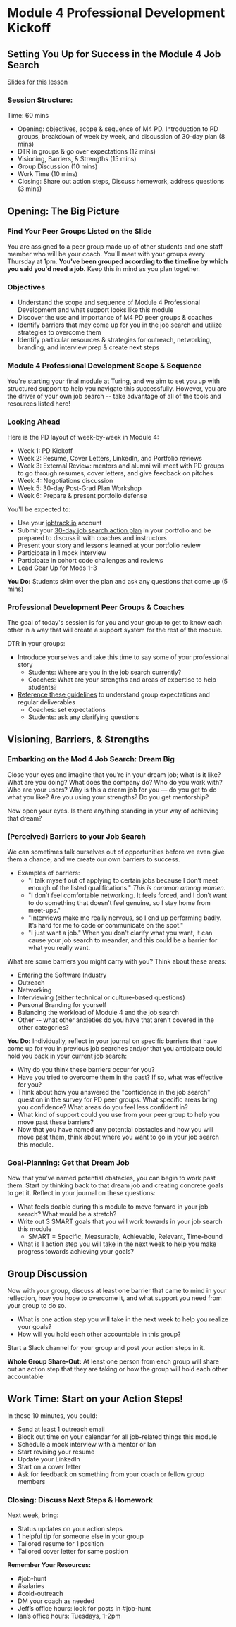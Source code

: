 # Module 4 Professional Development Kickoff

## Setting You Up for Success in the Module 4 Job Search

[Slides for this lesson](https://docs.google.com/presentation/d/1DNPivOJBUUnWlwD-n-2K9dysidWPyVFaqCvMmy87Irw/edit?usp=sharing)

### Session Structure:
Time: 60 mins

* Opening: objectives, scope & sequence of M4 PD. Introduction to PD groups, breakdown of week by week, and discussion of 30-day plan (8 mins)
* DTR in groups & go over expectations (12 mins)
* Visioning, Barriers, & Strengths (15 mins)
* Group Discussion (10 mins)
* Work Time (10 mins)
* Closing: Share out action steps, Discuss homework, address questions (3 mins)

## Opening: The Big Picture
### Find Your Peer Groups Listed on the Slide
You are assigned to a peer group made up of other students and one staff member who will be your coach. You'll meet with your groups every Thursday at 1pm. **You've been grouped according to the timeline by which you said you'd need a job.** Keep this in mind as you plan together.

### Objectives
* Understand the scope and sequence of Module 4 Professional Development and what support looks like this module
* Discover the use and importance of M4 PD peer groups & coaches
* Identify barriers that may come up for you in the job search and utilize strategies to overcome them
* Identify particular resources & strategies for outreach, networking, branding, and interview prep & create next steps

### Module 4 Professional Development Scope & Sequence
You're starting your final module at Turing, and we aim to set you up with structured support to help you navigate this successfully. However, you are the driver of your own job search -- take advantage of all of the tools and resources listed here!

### Looking Ahead
Here is the PD layout of week-by-week in Module 4:

* Week 1: PD Kickoff
* Week 2: Resume, Cover Letters, LinkedIn, and Portfolio reviews
* Week 3: External Review: mentors and alumni will meet with PD groups to go through resumes, cover letters, and give feedback on pitches
* Week 4: Negotiations discussion
* Week 5: 30-day Post-Grad Plan Workshop
* Week 6: Prepare & present portfolio defense

You'll be expected to:

* Use your [jobtrack.io](https://jobtrack.io/) account
* Submit your [30-day job search action plan](https://github.com/turingschool/career-development-curriculum/blob/master/module_four/post_grad_plan.md) in your portfolio and be prepared to discuss it with coaches and instructors
* Present your story and lessons learned at your portfolio review
* Participate in 1 mock interview
* Participate in cohort code challenges and reviews
* Lead Gear Up for Mods 1-3 

**You Do:** Students skim over the plan and ask any questions that come up (5 mins) 

### Professional Development Peer Groups & Coaches
The goal of today's session is for you and your group to get to know each other in a way that will create a support system for the rest of the module.

DTR in your groups:

* Introduce yourselves and take this time to say some of your professional story
	* Students: Where are you in the job search currently?
	* Coaches: What are your strengths and areas of expertise to help students?
* [Reference these guidelines](https://github.com/turingschool/career-development-curriculum/blob/master/module_four/guidelines_for_peer_groups.md) to understand group expectations and regular deliverables
	* Coaches: set expectations
	* Students: ask any clarifying questions
	
## Visioning, Barriers, & Strengths
### Embarking on the Mod 4 Job Search: Dream Big
Close your eyes and imagine that you’re in your dream job; what is it like? What are you doing? What does the company do? Who do you work with? Who are your users? Why is this a dream job for you — do you get to do what you like? Are you using your strengths? Do you get mentorship?

Now open your eyes. Is there anything standing in your way of achieving that dream? 

### (Perceived) Barriers to your Job Search
We can sometimes talk ourselves out of opportunities before we even give them a chance, and we create our own barriers to success.

* Examples of barriers:
	* "I talk myself out of applying to certain jobs because I don’t meet enough of the listed qualifications."
*This is common among women.*
	* "I don’t feel comfortable networking. It feels forced, and I don’t want to do something that doesn’t feel genuine, so I stay home from meet-ups."
	* "Interviews make me really nervous, so I end up performing badly. It’s hard for me to code or communicate on the spot."
	* "I just want a job." When you don't clarify what you want, it can cause your job search to meander, and this could be a barrier for what you really want. 

What are some barriers you might carry with you? Think about these areas:

* Entering the Software Industry
* Outreach
* Networking
* Interviewing (either technical or culture-based questions)
* Personal Branding for yourself
* Balancing the workload of Module 4 and the job search
* Other -- what other anxieties do you have that aren't covered in the other categories? 

**You Do:**
Individually, reflect in your journal on specific barriers that have come up for you in previous job searches and/or that you anticipate could hold you back in your current job search: 

* Why do you think these barriers occur for you? 
* Have you tried to overcome them in the past? If so, what was effective for you? 
* Think about how you answered the "confidence in the job search" question in the survey for PD peer groups. What specific areas bring you confidence? What areas do you feel less confident in?
* What kind of support could you use from your peer group to help you move past these barriers? 
* Now that you have named any potential obstacles and how you will move past them, think about where you want to go in your job search this module. 

### Goal-Planning: Get that Dream Job
Now that you’ve named potential obstacles, you can begin to work past them. Start by thinking back to that dream job and creating concrete goals to get it. Reflect in your journal on these questions:

* What feels doable during this module to move forward in your job search? What would be a stretch?
* Write out 3 SMART goals that you will work towards in your job search this module
	* SMART = Specific, Measurable, Achievable, Relevant, Time-bound
* What is 1 action step you will take in the next week to help you make progress towards achieving your goals? 

## Group Discussion
Now with your group, discuss at least one barrier that came to mind in your reflection, how you hope to overcome it, and what support you need from your group to do so.
 
 * What is one action step you will take in the next week to help you realize your goals?
 * How will you hold each other accountable in this group?
 
 Start a Slack channel for your group and post your action steps in it.
 
 **Whole Group Share-Out:**
 At least one person from each group will share out an action step that they are taking or how the group will hold each other accountable

## Work Time: Start on your Action Steps!
In these 10 minutes, you could:

* Send at least 1 outreach email
* Block out time on your calendar for all job-related things this module
* Schedule a mock interview with a mentor or Ian
* Start revising your resume
* Update your LinkedIn
* Start on a cover letter
* Ask for feedback on something from your coach or fellow group members

### Closing: Discuss Next Steps & Homework
Next week, bring:

* Status updates on your action steps
* 1 helpful tip for someone else in your group
* Tailored resume for 1 position
* Tailored cover letter for same position

**Remember Your Resources:**

* #job-hunt
* #salaries
* #cold-outreach
* DM your coach as needed
* Jeff’s office hours: look for posts in #job-hunt
* Ian’s office hours: Tuesdays, 1-2pm
